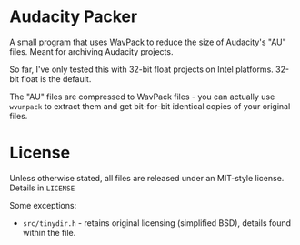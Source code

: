 # Audacity Packer

A small program that uses [WavPack](https://github.com/dbry/WavPack) to
reduce the size of Audacity's "AU" files. Meant for archiving Audacity
projects.

So far, I've only tested this with 32-bit float projects on Intel
platforms. 32-bit float is the default.

The "AU" files are compressed to WavPack files - you can actually use
`wvunpack` to extract them and get bit-for-bit identical copies of
your original files.

# License

Unless otherwise stated, all files are released under
an MIT-style license. Details in `LICENSE`

Some exceptions:

* `src/tinydir.h` - retains original licensing (simplified BSD), details found
within the file.
